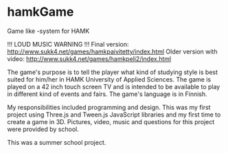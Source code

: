 # hamkGame
Game like -system for HAMK

!!! LOUD MUSIC WARNING !!!
Final version: http://www.sukk4.net/games/hamkpaivitetty/index.html
Older version with video: http://www.sukk4.net/games/hamkpeli2/index.html

The game's purpose is to tell the player what kind of studying style is best suited for him/her in HAMK University of Applied Sciences. The game is played on a 42 inch touch screen TV and is intended to be available to play in different kind of events and fairs. The game's language is in Finnish.

My responsibilities included programming and design. This was my first project using Three.js and Tween.js JavaScript libraries and my first time to create a game in 3D. Pictures, video, music and questions for this project were provided by school.

This was a summer school project.
